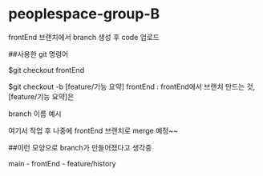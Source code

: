 # peoplespace-group-B

frontEnd 브랜치에서 branch 생성 후 code 업로드

##사용한 git 명령어

$git checkout frontEnd

$git checkout -b [feature/기능 요약] frontEnd : frontEnd에서 브랜치 만드는 것, [feature/기능 요약]은 

branch 이름 예시

 여기서 작업 후 나중에 frontEnd 브랜치로 merge 예정~~


##이런 모양으로 branch가 만들어졌다고 생각중

main - frontEnd - feature/history
